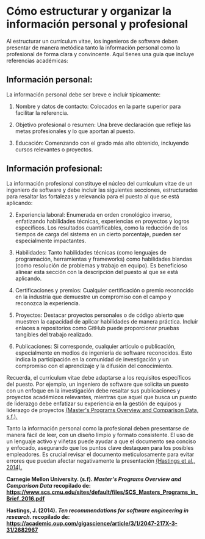 # Cómo estructurar y organizar la información personal y profesional

Al estructurar un currículum vitae, los ingenieros de software deben presentar de manera metódica tanto la información personal como la profesional de forma clara y convincente. Aquí tienes una guía que incluye referencias académicas:

## Información personal:

La información personal debe ser breve e incluir típicamente:

1. Nombre y datos de contacto: Colocados en la parte superior para facilitar la referencia.

1. Objetivo profesional o resumen: Una breve declaración que refleje las metas profesionales y lo que aportan al puesto.

1. Educación: Comenzando con el grado más alto obtenido, incluyendo cursos relevantes o proyectos.

## Información profesional:

La información profesional constituye el núcleo del currículum vitae de un ingeniero de software y debe incluir las siguientes secciones, estructuradas para resaltar las fortalezas y relevancia para el puesto al que se está aplicando:

2. Experiencia laboral: Enumerada en orden cronológico inverso, enfatizando habilidades técnicas, experiencias en proyectos y logros específicos. Los resultados cuantificables, como la reducción de los tiempos de carga del sistema en un cierto porcentaje, pueden ser especialmente impactantes.

2. Habilidades: Tanto habilidades técnicas (como lenguajes de programación, herramientas y frameworks) como habilidades blandas (como resolución de problemas y trabajo en equipo). Es beneficioso alinear esta sección con la descripción del puesto al que se está aplicando.

2. Certificaciones y premios: Cualquier certificación o premio reconocido en la industria que demuestre un compromiso con el campo y reconozca la experiencia.

2. Proyectos: Destacar proyectos personales o de código abierto que muestren la capacidad de aplicar habilidades de manera práctica. Incluir enlaces a repositorios como GitHub puede proporcionar pruebas tangibles del trabajo realizado.

2. Publicaciones: Si corresponde, cualquier artículo o publicación, especialmente en medios de ingeniería de software reconocidos. Esto indica la participación en la comunidad de investigación y un compromiso con el aprendizaje y la difusión del conocimiento.

Recuerda, el currículum vitae debe adaptarse a los requisitos específicos del puesto. Por ejemplo, un ingeniero de software que solicita un puesto con un enfoque en la investigación debe resaltar sus publicaciones y proyectos académicos relevantes, mientras que aquel que busca un puesto de liderazgo debe enfatizar su experiencia en la gestión de equipos y liderazgo de proyectos [(Master's Programs Overview and Comparison Data, s.f.).](https://www.scs.cmu.edu/sites/default/files/SCS_Masters_Programs_in_Brief_2016.pdf)

Tanto la información personal como la profesional deben presentarse de manera fácil de leer, con un diseño limpio y formato consistente. El uso de un lenguaje activo y viñetas puede ayudar a que el documento sea conciso y enfocado, asegurando que los puntos clave destaquen para los posibles empleadores. Es crucial revisar el documento meticulosamente para evitar errores que puedan afectar negativamente la presentación [(Hastings et al., 2014).](https://academic.oup.com/gigascience/article/3/1/2047-217X-3-31/2682967)

**Carnegie Mellon University. (s.f). *Master's Programs Overview and Comparison Data* recopilado de: https://www.scs.cmu.edu/sites/default/files/SCS_Masters_Programs_in_Brief_2016.pdf**

**Hastings, J. (2014). *Ten recommendations for software engineering in research*. recopilado de: https://academic.oup.com/gigascience/article/3/1/2047-217X-3-31/2682967**
